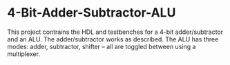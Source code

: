 # 4-Bit-Adder-Subtractor-ALU

This project contrains the HDL and testbenches for a 4-bit adder/subtractor and an ALU. The adder/subtractor works as described. The ALU has three modes: adder, subtractor, shifter – all are toggled between using a multiplexer.
